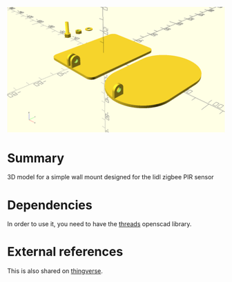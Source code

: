 ![](figs/models.png "Model Preview")

# Summary

3D model for a simple wall mount designed for the lidl zigbee PIR sensor

# Dependencies

In order to use it, you need to have the [threads](https://github.com/rcolyer/threads-scad) openscad library.

# External references

This is also shared on [thingverse](https://www.thingiverse.com/thing:5369659).

